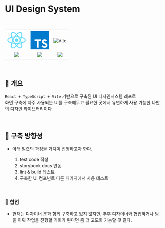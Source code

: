 # UI Design System

<br />

<table>
  <tr>
    <td align="center">
      <img src="https://raw.githubusercontent.com/devicons/devicon/master/icons/react/react-original.svg" alt="React" height="60"/>
    </td>
    <td align="center">
      <img src="https://raw.githubusercontent.com/devicons/devicon/master/icons/typescript/typescript-original.svg" alt="TypeScript" height="60"/>
    </td>
    <td align="center">
      <img src="https://vitejs.dev/logo.svg" alt="Vite" height="60"/>
    </td>
  </tr>
  <tr>
    <td align="center">
      <a href="https://react.dev/">
        <img src="https://img.shields.io/badge/react-^19.0-61DAFB?logo=react&logoColor=white" />
      </a>
    </td>
    <td align="center">
      <a href="https://www.typescriptlang.org/">
        <img src="https://img.shields.io/badge/typescript-^5.0-3178C6?logo=typescript&logoColor=white" />
      </a>
    </td>
    <td align="center">
      <a href="https://vitejs.dev/">
        <img src="https://img.shields.io/badge/vite-^7.0-blueviolet?logo=vite&logoColor=white" />
      </a>
    </td>
  </tr>
</table>

<br/>

## 📖 개요

`React + TypeScript + Vite` 기반으로 구축된 UI 디자인시스템 레포로 <br />
화면 구축에 자주 사용되는 UI를 구축해두고 필요한 곳에서 유연하게 사용 가능한 나만의 디자인 라이브러리이다

<br/>

## 🧫 구축 방향성

- 아래 일련의 과정을 거치며 진행하고자 한다.

  1. test code 작성
  2. storybook docs 연동
  3. lint & build 테스트
  4. 구축한 UI 컴포넌트 다른 패키지에서 사용 테스트

<br />

### 🤝 협업

- 현재는 디자이너 분과 함께 구축하고 있지 않지만, 추후 디자이너와 협업하거나 팀을 이뤄 작업을 진행할 기회가 된다면 좀 더 고도화 가능할 것 같다.
